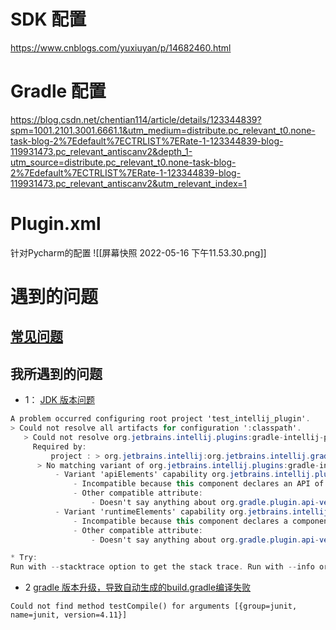 # SDK 配置
https://www.cnblogs.com/yuxiuyan/p/14682460.html


# Gradle 配置
https://blog.csdn.net/chentian114/article/details/123344839?spm=1001.2101.3001.6661.1&utm_medium=distribute.pc_relevant_t0.none-task-blog-2%7Edefault%7ECTRLIST%7ERate-1-123344839-blog-119931473.pc_relevant_antiscanv2&depth_1-utm_source=distribute.pc_relevant_t0.none-task-blog-2%7Edefault%7ECTRLIST%7ERate-1-123344839-blog-119931473.pc_relevant_antiscanv2&utm_relevant_index=1

# Plugin.xml
针对Pycharm的配置
![[屏幕快照 2022-05-16 下午11.53.30.png]]


# 遇到的问题
## [常见问题](https://blog.csdn.net/u013205724/article/details/122856601)
## 我所遇到的问题
- 1： [JDK 版本问题](https://www.jianshu.com/p/d16d5c75b90b)
```csharp
A problem occurred configuring root project 'test_intellij_plugin'.
> Could not resolve all artifacts for configuration ':classpath'.
   > Could not resolve org.jetbrains.intellij.plugins:gradle-intellij-plugin:1.1.6.
     Required by:
         project : > org.jetbrains.intellij:org.jetbrains.intellij.gradle.plugin:1.1.6
      > No matching variant of org.jetbrains.intellij.plugins:gradle-intellij-plugin:1.1.6 was found. The consumer was configured to find a runtime of a library compatible with Java 8, packaged as a jar, and its dependencies declared externally, as well as attribute 'org.gradle.plugin.api-version' with value '7.2' but:
          - Variant 'apiElements' capability org.jetbrains.intellij.plugins:gradle-intellij-plugin:1.1.6 declares a library, packaged as a jar, and its dependencies declared externally:
              - Incompatible because this component declares an API of a component compatible with Java 11 and the consumer needed a runtime of a component compatible with Java 8
              - Other compatible attribute:
                  - Doesn't say anything about org.gradle.plugin.api-version (required '7.2')
          - Variant 'runtimeElements' capability org.jetbrains.intellij.plugins:gradle-intellij-plugin:1.1.6 declares a runtime of a library, packaged as a jar, and its dependencies declared externally:
              - Incompatible because this component declares a component compatible with Java 11 and the consumer needed a component compatible with Java 8
              - Other compatible attribute:
                  - Doesn't say anything about org.gradle.plugin.api-version (required '7.2')

* Try:
Run with --stacktrace option to get the stack trace. Run with --info or --debug option to get more log output. Run with --scan to get full insights.
```

- 2 [gradle 版本升级，导致自动生成的build.gradle编译失败](https://blog.csdn.net/qq_41722524/article/details/122200192)

```shell
Could not find method testCompile() for arguments [{group=junit, name=junit, version=4.11}]
```

